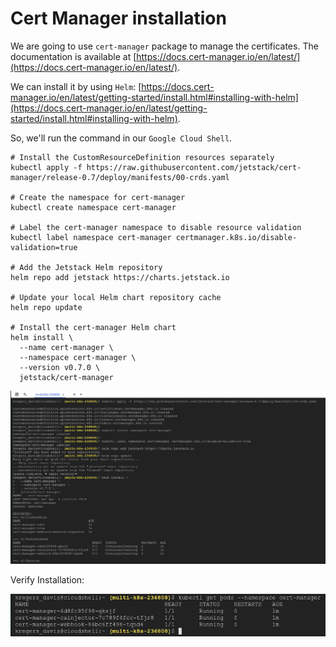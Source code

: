 # Cert Manager installation

We are going to use `cert-manager` package to manage the certificates.
The documentation is available at [https://docs.cert-manager.io/en/latest/](https://docs.cert-manager.io/en/latest/).


We can install it by using `Helm`:
[https://docs.cert-manager.io/en/latest/getting-started/install.html#installing-with-helm](https://docs.cert-manager.io/en/latest/getting-started/install.html#installing-with-helm).

So, we'll run the command in our `Google Cloud Shell`.

```
# Install the CustomResourceDefinition resources separately
kubectl apply -f https://raw.githubusercontent.com/jetstack/cert-manager/release-0.7/deploy/manifests/00-crds.yaml

# Create the namespace for cert-manager
kubectl create namespace cert-manager

# Label the cert-manager namespace to disable resource validation
kubectl label namespace cert-manager certmanager.k8s.io/disable-validation=true

# Add the Jetstack Helm repository
helm repo add jetstack https://charts.jetstack.io

# Update your local Helm chart repository cache
helm repo update

# Install the cert-manager Helm chart
helm install \
  --name cert-manager \
  --namespace cert-manager \
  --version v0.7.0 \
  jetstack/cert-manager
```

![](../../images/2019-04-06-14-58-33.png)

Verify Installation:

![](../../images/2019-04-06-14-59-21.png)